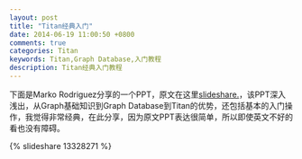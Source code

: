 ```yaml
---
layout: post
title: "Titan经典入门"
date: 2014-06-19 11:00:50 +0800
comments: true
categories: Titan
keywords: Titan,Graph Database,入门教程
description: Titan经典入门教程
---
```

下面是Marko Rodriguez分享的一个PPT，原文在这里[slideshare.](http://www.slideshare.net/slidarko/titan-the-rise-of-big-graph-data)，该PPT深入浅出，从Graph基础知识到Graph Database到Titan的优势，还包括基本的入门操作，我觉得非常经典，在此分享，因为原文PPT表达很简单，所以即使英文不好的看也没有障碍。

{% slideshare 13328271 %}

<!--more-->


